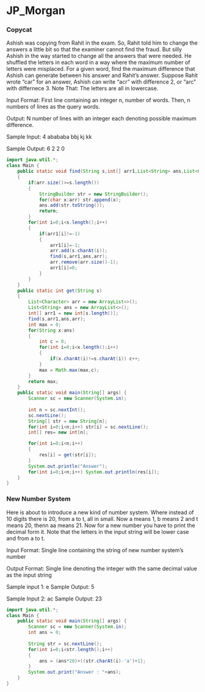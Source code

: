 # JP_Morgan
### Copycat

Ashish was copying from Rahit in the exam. So, Rahit told him to change the answers a little bit so that the examiner cannot find the fraud. But silly Ashish in the way started to change all the answers that were needed. He shuffled the letters in each word in a way where the maximum number of letters were misplaced. For a given word, find the maximum difference that Ashish can generate between his answer and Rahit’s answer. Suppose Rahit wrote “car” for an answer, Ashish can write “acr” with difference 2, or “arc” with differnece 3. Note That: The letters are all in lowercase.

Input Format:
First line containing an integer n, number of words.
Then, n numbers of lines as the query words.

Output:
N number of lines with an integer each denoting possible maximum difference.

Sample Input:
4
abababa
bbj
kj
kk

Sample Output:
6
2
2
0

```java
import java.util.*;
class Main {
    public static void find(String s,int[] arr1,List<String> ans,List<Character> arr)
    {
        if(arr.size()>=s.length())
        {
            StringBuilder str = new StringBuilder();
            for(char x:arr) str.append(x);
            ans.add(str.toString());
            return;
        }
        for(int i=0;i<s.length();i++)
        {
            if(arr1[i]!=-1)
            {
                arr1[i]=-1;
                arr.add(s.charAt(i));
                find(s,arr1,ans,arr);
                arr.remove(arr.size()-1);
                arr1[i]=0;
            }
        }
    }
    public static int get(String s)
    {
        List<Character> arr = new ArrayList<>();
        List<String> ans = new ArrayList<>();
        int[] arr1 = new int[s.length()];
        find(s,arr1,ans,arr);
        int max = 0;
        for(String x:ans)
        {
            int c = 0;
            for(int i=0;i<x.length();i++)
            {
                if(x.charAt(i)!=s.charAt(i)) c++;
            }
            max = Math.max(max,c);
        }
        return max;
    }
    public static void main(String[] args) {
        Scanner sc = new Scanner(System.in);
        
        int n = sc.nextInt();
        sc.nextLine();
        String[] str = new String[n];
        for(int i=0;i<n;i++) str[i] = sc.nextLine();
        int[] res= new int[n];

        for(int i=0;i<n;i++)
        {
            res[i] = get(str[i]);
        }
        System.out.println("Answer");
        for(int i=0;i<n;i++) System.out.println(res[i]);
    }
}
```

### New Number System
Here is about to introduce a new kind of number system. Where instead of 10 digits there is 20, from a to t, all in small. Now a means 1, b means 2 and t means 20, thenn aa means 21. Now for  a new number you have to print the decimal form it. Note that the letters in the input string will be lower case and from a to t. 

Input Format:
Single line containing the string of new number system’s number

Output Format:
Single line denoting the integer with the same decimal value as the input string

Sample input 1: e
Sample Output: 5

Sample  Input 2: ac
Sample Output: 23

```java
import java.util.*;
class Main {
    public static void main(String[] args) {
        Scanner sc = new Scanner(System.in);
        int ans = 0;
        
        String str = sc.nextLine();
        for(int i=0;i<str.length();i++)
        {
            ans = (ans*20)+((str.charAt(i)-'a')+1);
        }
        System.out.print("Answer : "+ans);
    }
}
```
